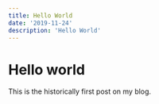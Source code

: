 ```yaml
---
title: Hello World
date: '2019-11-24'
description: 'Hello World'
---
```


# Hello world

This is the historically first post on my blog.